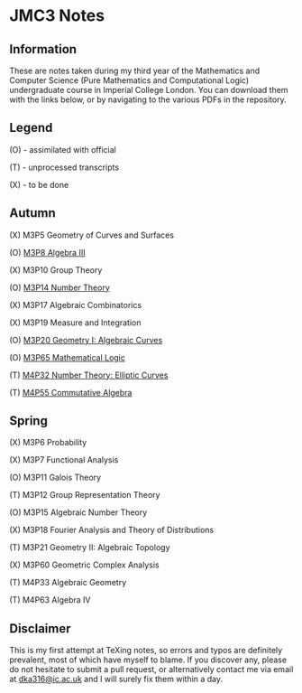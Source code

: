 # JMC3 Notes

## Information

These are notes taken during my third year of the Mathematics and Computer Science (Pure Mathematics and Computational Logic) undergraduate course in Imperial College London. You can download them with the links below, or by navigating to the various PDFs in the repository.

## Legend

(O) - assimilated with official

(T) - unprocessed transcripts

(X) - to be done

## Autumn

(X) M3P5 Geometry of Curves and Surfaces

(O) [M3P8 Algebra III](https://github.com/Multramate/JMC3/raw/master/M3P8%20Algebra%20III/M3P8.pdf)

(X) M3P10 Group Theory

(O) [M3P14 Number Theory](https://github.com/Multramate/JMC3/raw/master/M3P14%20Number%20Theory/M3P14.pdf)

(X) M3P17 Algebraic Combinatorics

(X) M3P19 Measure and Integration

(O) [M3P20 Geometry I: Algebraic Curves](https://github.com/Multramate/JMC3/raw/master/M3P20%20Geometry%20I%20Algebraic%20Curves/M3P20.pdf)

(O) [M3P65 Mathematical Logic](https://github.com/Multramate/JMC3/raw/master/M3P65%20Mathematical%20Logic/M3P65.pdf)

(T) [M4P32 Number Theory: Elliptic Curves](https://github.com/Multramate/JMC3/raw/master/M4P32%20Number%20Theory%20Elliptic%20Curves/M4P32.pdf)

(T) [M4P55 Commutative Algebra](https://github.com/Multramate/JMC3/raw/master/M4P55%20Commutative%20Algebra/M4P55.pdf)

## Spring

(X) M3P6 Probability

(X) M3P7 Functional Analysis

(O) M3P11 Galois Theory

(T) M3P12 Group Representation Theory

(O) M3P15 Algebraic Number Theory

(X) M3P18 Fourier Analysis and Theory of Distributions

(T) M3P21 Geometry II: Algebraic Topology

(X) M3P60 Geometric Complex Analysis

(T) M4P33 Algebraic Geometry

(T) M4P63 Algebra IV

## Disclaimer

This is my first attempt at TeXing notes, so errors and typos are definitely prevalent, most of which have myself to blame. If you discover any, please do not hesitate to submit a pull request, or alternatively contact me via email at dka316@ic.ac.uk and I will surely fix them within a day.